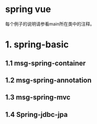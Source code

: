 # spring vue
每个例子的说明请参看main所在类中的注释。

# 1. spring-basic
## 1.1 msg-spring-container

## 1.2 msg-spring-annotation

## 1.3 msg-spring-mvc

## 1.4 Spring-jdbc-jpa
